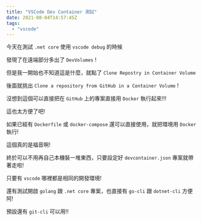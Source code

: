 ```yaml
---
title: "VSCode Dev Container 測試"
date: 2021-08-04T14:57:45Z
tags:
  - "vscode"
---
```


今天在測試 `.net core` 使用 `vscode debug` 的時候

發現了在遠端部分多出了 `DevVolumes` !

但是我一開始也不知道這是什麼，就點了 `Clone Repostry in Container Volume`

後面就挑出 `Clone a repository from GitHub in a Container Volume` !

沒想到這個可以直接把在 `GitHub` 上的專案直接用 `Docker` 執行起來!!!

這也太方便了吧!

如果已經有 `Dockerfile` 或 `docker-compose` 還可以直接使用，就把環境用 `Docker` 執行!

這個真的是福音啊!

終於可以不用再自己本機裝一堆東西，只要設定好 `devcontainer.json` 專案就帶著走啦!

只要有 `vscode` 哪裡都是相同的開發環境!

還有測試開啟 `golang` 跟 `.net core` 專案，也直接有 `go-cli` 跟 `dotnet-cli` 方便阿!

預設還有 `git-cli` 可以用!!




